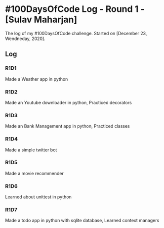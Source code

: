 # #100DaysOfCode Log - Round 1 - [Sulav Maharjan]

The log of my #100DaysOfCode challenge. Started on [December 23, Wendneday, 2020].

## Log

### R1D1 
Made a Weather app in python

### R1D2
Made an Youtube downloader in python, Practiced decorators

### R1D3
Made an Bank Management app in python, Practiced classes

### R1D4
Made a simple twitter bot

### R1D5
Made a movie recommender

### R1D6
Learned about unittest in python

### R1D7
Made a todo app in python with sqlite database, Learned context managers

